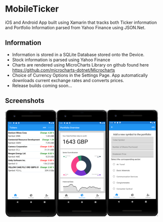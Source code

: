 # MobileTicker
iOS and Android App built using Xamarin that tracks both Ticker information and Portfolio Information parsed from Yahoo Finance using JSON.Net.

## Information
- Information is stored in a SQLite Database stored onto the Device.
- Stock information is parsed using Yahoo Finance
- Charts are rendered using MicroCharts Library on github found here https://github.com/microcharts-dotnet/Microcharts
- Choice of Currency Options in the Settings Page. App automatically downloads current exchange rates and converts prices.
- Release builds coming soon...

## Screenshots
![plot](./AppScreenshot.png)
